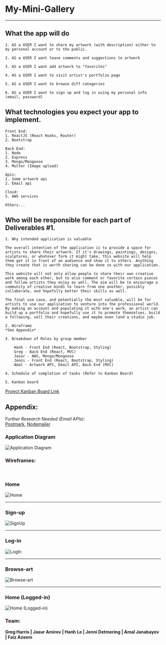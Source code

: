 # My-Mini-Gallery

<hr>

## What the app will do

    1. AS a USER I want to share my artwork (with description) either to my personal account or to the public.

    2. AS a USER I want leave comments and suggestions to artwork

    3. AS a USER I want add artwork to "favorites"

    4. AS a USER I want to visit artist's portfolio page

    5. AS a USER I want to browse diff categories

    6. AS a USER I want to sign up and log in using my personal info (email, password)

## What technologies you expect your app to implement.
    Front End:
    1. ReactJS (React Hooks, Router)
    2. Bootstrap

    Back End:
    1. Node
    2. Express
    3. Mongo/Mongoose
    4. Multer (Image upload)

    Apis:
    1. Some artwork api
    2. Email api

    Cloud:
    5. AWS services
    
    Others...

## Who will be responsible for each part of Deliverables #1.

    1. Why intended application is valuable

    The overall intention of the application is to provide a space for artists to share their artwork. If it's drawings, paintings, designs, sculptures, or whatever form it might take, this website will help them get it in front of an audience and show it to others. Anything they create that is worth sharing can be done so with our application.

    This website will not only allow people to share their own creative work among each other, but to also comment or favorite certain pieces and follow artists they enjoy as well. The aim will be to encourage a community of creative minds to learn from one another, possibly collaborate, and hopefully better their skills as well.

    The final use case, and potentially the most valuable, will be for artists to use our application to venture into the professional world. By making an account and populating it with one's work, an artist can build up a portfolio and hopefully use it to promote themselves, build a following, sell their creations, and maybe even land a studio job. 

    2. Wireframe
    *See Appendix*

    3. Breakdown of Roles by group member

        Hanh - Front End (React, Bootstrap, Styling)
        Greg - Back End (React, MVC)
        Jasur - AWS, Mongo/Mongoose
        Jenni - Front End (React, Bootstrap, Styling)
        Amal - Artwork API, Email API, Back End (MVC)

    4. Schedule of completion of tasks (Refer to Kanban Board)

    5. Kanban board
[Project Kanban Board Link](https://github.com/Amal31497/My-Mini-Gallery/projects/1?fullscreen=true)

## Appendix:

*Further Research Needed (Email APIs):*<br>
 [Postmark](https://postmarkapp.com/email-api), [Nodemailer](https://nodemailer.com/about/)

### Application Diagram 
![Application Diagram](../assets/screenshots/application-diagram.png)

### Wireframes:
<br>

### __Home__
![Home](../assets/wireframes/HomePage.jpg)
<hr>

### __Sign-up__
![SignUp](../assets/wireframes/SignUp.jpg)
<hr>

### __Log-in__
![LogIn](../assets/wireframes/LogIn.jpg)
<hr>

### __Browse-art__
![Browse-art](../assets/wireframes/BrowseArt.jpg)
<hr>

### __Home (Logged-in)__
![Home (Logged-in)](../assets/wireframes/HomeLoggedIn.jpg)



### Team:
**Greg Harris | Jasur Amirov | Hanh Le | Jenni Detmering | Amal Janabayev | Faiz Azeem**